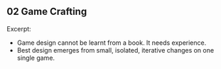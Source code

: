 ## 02 Game Crafting

Excerpt:

* Game design cannot be learnt from a book. It needs experience.
* Best design emerges from small, isolated, iterative changes on one single game.

